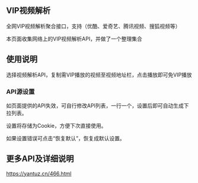 ## VIP视频解析

全网VIP视频解析聚合接口，支持（优酷、爱奇艺、腾讯视频、搜狐视频等）

本页面收集网络上的VIP视频解析API，并做了一个整理集合

## 使用说明

选择视频解析API，复制需VIP播放的视频至视频地址栏，点击播放即可免VIP播放

### API源设置

如页面提供的API失效，可自行修改API列表，一行一个，设置后即可自动生成下拉列表。

设置将存储为Cookie，方便下次直接使用。

如果设置错误可点击“恢复默认”，恢复成默认设置。

## 更多API及详细说明

https://yantuz.cn/466.html
